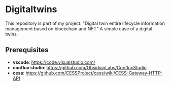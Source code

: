 # Digitaltwins
This repository is part of my project: "Digital twin entire lifecycle information management based on blockchain and NFT" 
 A simple case of a digital twins.
 
## Prerequisites
- **vscode**: https://code.visualstudio.com/
- **conflux studio**: https://github.com/ObsidianLabs/ConfluxStudio
- **cess**: https://github.com/CESSProject/cess/wiki/CESS-Gateway-HTTP-API

